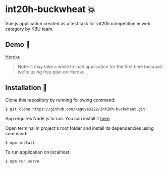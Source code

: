 # int20h-buckwheat 💥

Vue.js application created as a test task for int20h competition in web category by KBU team.

## Demo 🚀

[Heroku](https://int20h-buckwheat.herokuapp.com/)

> Note: it may take a while to load application for the first time because we're using free plan on Heroku.

## Installation 🚚

Clone this repository by running following command:

```
$ git clone https://github.com/kaguya3222/int20h-buckwheat.git
```

App requires Node.js to run. You can install it [here](https://nodejs.org/).

Open terminal in project's root folder and install its dependencies using command:

```
$ npm install
```

To run application on localhost:

```
$ npm run serve
```
